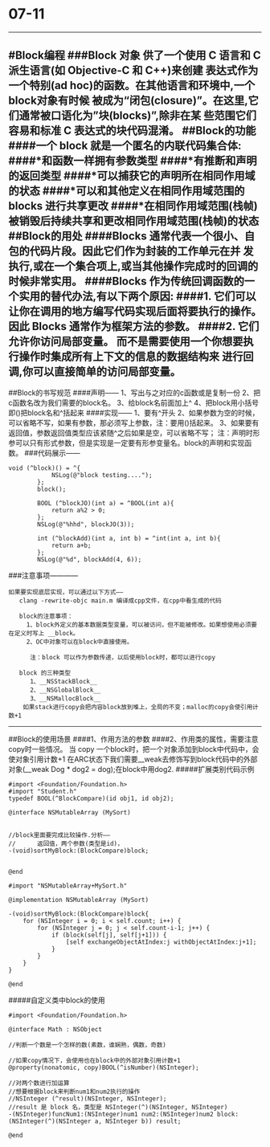 # 07-11
---
#Block编程
###Block 对象 供了一个使用 C 语言和 C 派生语言(如 Objective-C 和 C++)来创建 表达式作为一个特别(ad hoc)的函数。在其他语言和环境中,一个block对象有时候 被成为“闭包(closure)”。在这里,它们通常被口语化为”块(blocks)”,除非在某 些范围它们容易和标准 C 表达式的块代码混淆。
##Block的功能
####一个 block 就是一个匿名的内联代码集合体:
####*和函数一样拥有参数类型
####*有推断和声明的返回类型
####*可以捕获它的声明所在相同作用域的状态
####*可以和其他定义在相同作用域范围的 blocks 进行共享更改
####*在相同作用域范围(栈帧)被销毁后持续共享和更改相同作用域范围(栈帧)的状态
##Block的用处
####Blocks 通常代表一个很小、自包的代码片段。因此它们作为封装的工作单元在并 发执行,或在一个集合项上,或当其他操作完成时的回调的时候非常实用。
####Blocks 作为传统回调函数的一个实用的替代办法,有以下两个原因:
####1. 它们可以让你在调用的地方编写代码实现后面将要执行的操作。
    因此 Blocks 通常作为框架方法的参数。
####2. 它们允许你访问局部变量。
    而不是需要使用一个你想要执行操作时集成所有上下文的信息的数据结构来
    进行回调,你可以直接简单的访问局部变量。
---
##Block的书写规范
####声明——
    1、写出与之对应的c函数或是复制一份
    2、把c函数名改为我们需要的block名。
    3、给block名前面加上^
    4、把block用小括号即()把block名和^括起来
####实现——
    1、要有^开头
    2、如果参数为空的时候，可以省略不写，如果有参数，那必须写上参数，注：要用()括起来。
    3、如果要有返回值，参数返回值类型应该紧随^之后如果是空，可以省略不写；
    注：声明时形参可以只有形式参数，但是实现是一定要有形参变量名。block的声明和实现函数。
###代码展示——
```
void (^block)() = ^{
            NSLog(@"block testing....");
        };
        block();
        
        BOOL (^blockJO)(int a) = ^BOOL(int a){
            return a%2 > 0;
        };
        NSLog(@"%hhd", blockJO(3));
        
        int (^blockAdd)(int a, int b) = ^int(int a, int b){
            return a+b;
        };
        NSLog(@"%d", blockAdd(4, 6));
```
###注意事项————
```
如果要实现底层实现，可以通过以下方式——
   clang -rewrite-objc main.m 编译成cpp文件，在cpp中看生成的代码
        
   block的注意事项：
     1、block外定义的基本数据类型变量，可以被访问，但不能被修改。如果想使用必须要在定义时写上 __block。
     2、OC中对象可以在block中直接使用。

      注：block 可以作为参数传递，以后使用block时，都可以进行copy
        
   block 的三种类型
      1、__NSStackBlock__
      2、__NSGlobalBlock__
      3、__NSMallocBlock__
    如果stack进行copy会把内容block放到堆上，全局的不变；malloc的copy会使引用计数+1
```
---
##Block的使用场景
####1、作用方法的参数
####2、作用类的属性，需要注意copy时一些情况。
     当 copy 一个block时，把一个对象添加到block中代码中，会使对象引用计数+1
     在ARC状态下我们需要__weak去修饰写到block代码中的外部对象(__weak Dog * dog2 = dog);在block中用dog2.
#####扩展类别代码示例
```
#import <Foundation/Foundation.h>
#import "Student.h"
typedef BOOL(^BlockCompare)(id obj1, id obj2);

@interface NSMutableArray (MySort)


//block里面要完成比较操作.分析——
//      返回值，两个参数(类型是id)，
-(void)sortMyBlock:(BlockCompare)block;


@end
```
```
#import "NSMutableArray+MySort.h"

@implementation NSMutableArray (MySort)

-(void)sortMyBlock:(BlockCompare)block{
    for (NSInteger i = 0; i < self.count; i++) {
        for (NSInteger j = 0; j < self.count-i-1; j++) {
            if (block(self[j], self[j+1])) {
                [self exchangeObjectAtIndex:j withObjectAtIndex:j+1];
            }
        }
    }
}

@end
```
#####自定义类中block的使用
```
#import <Foundation/Foundation.h>

@interface Math : NSObject

//判断一个数是一个怎样的数(素数，谁娴熟，偶数，奇数)

//如果copy情况下，会使用也在block中的外部对象引用计数+1
@property(nonatomic, copy)BOOL(^isNumber)(NSInteger);

//对两个数进行加运算
//想要根据block来判断num1和num2执行的操作
//NSInteger (^result)(NSInteger, NSInteger);
//result 是 block 名，类型是 NSInteger(^)(NSInteger, NSInteger)
-(NSInteger)funcNum1:(NSInteger)num1 num2:(NSInteger)num2 block:(NSInteger(^)(NSInteger a, NSInteger b)) result;

@end
```